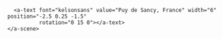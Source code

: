 <!DOCTYPE html>
<html>
  <head>
    <meta charset="utf-8">
    <title>360&deg; Image</title>
    <meta name="description" content="360&deg; Image - A-Frame">
    <script src="https://cdn.jsdelivr.net/gh/aframevr/aframe@744e2b869e281f840cff7d9cb02e95750ce90920/dist/aframe-master.min.js"></script>
  </head>
  <body>
    <a-scene>
      <a-sky src="../../../assets/attachments/3d-image2.jpg" rotation="0 -130 0"></a-sky>

      <a-text font="kelsonsans" value="Puy de Sancy, France" width="6" position="-2.5 0.25 -1.5"
              rotation="0 15 0"></a-text>
    </a-scene>
  </body>
</html>